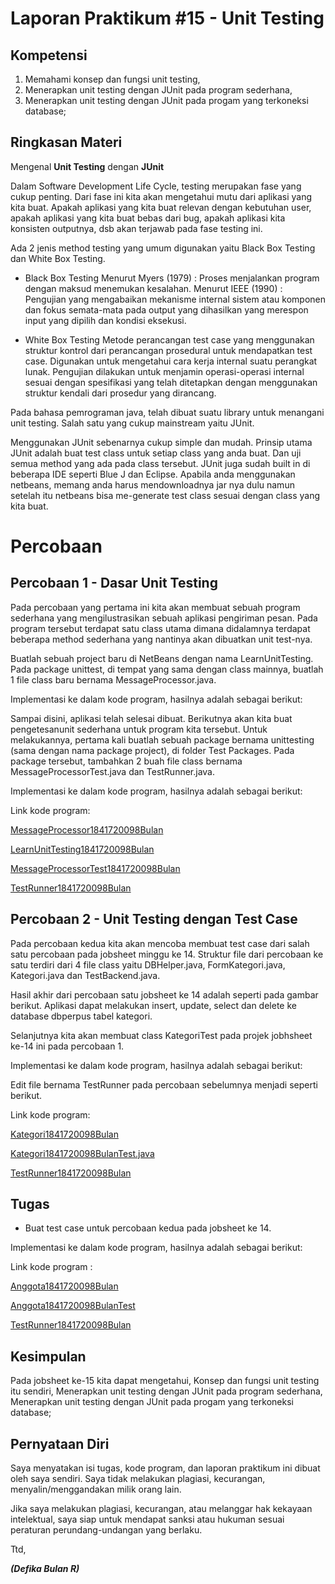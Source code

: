 # Laporan Praktikum #15 - Unit Testing

## Kompetensi

1. Memahami konsep dan fungsi unit testing,
2. Menerapkan unit testing dengan JUnit pada program sederhana,
3. Menerapkan unit testing dengan JUnit pada progam yang terkoneksi database;

## Ringkasan Materi

Mengenal **Unit Testing** dengan **JUnit**

Dalam Software Development Life Cycle, testing merupakan fase yang cukup penting. Dari fase ini kita akan mengetahui mutu dari aplikasi yang kita buat. Apakah aplikasi yang kita buat relevan dengan kebutuhan user, apakah aplikasi yang kita buat bebas dari bug, apakah aplikasi kita konsisten outputnya, dsb akan terjawab pada fase testing ini.

Ada 2 jenis method testing yang umum digunakan yaitu Black Box Testing dan White Box Testing.

- Black Box Testing
Menurut Myers (1979) : Proses menjalankan program dengan maksud menemukan kesalahan. Menurut IEEE (1990) : Pengujian yang mengabaikan mekanisme internal sistem atau komponen dan fokus semata-mata pada output yang dihasilkan yang merespon input yang dipilih dan kondisi eksekusi.

- White Box Testing
Metode perancangan test case yang menggunakan struktur kontrol dari perancangan prosedural untuk mendapatkan test case. Digunakan untuk mengetahui cara kerja internal suatu perangkat lunak. Pengujian dilakukan untuk menjamin operasi-operasi internal sesuai dengan spesifikasi yang telah ditetapkan dengan menggunakan struktur kendali dari prosedur yang dirancang.

Pada bahasa pemrograman java, telah dibuat suatu library untuk menangani unit testing. Salah satu yang cukup mainstream yaitu JUnit.

Menggunakan JUnit sebenarnya cukup simple dan mudah. Prinsip utama JUnit adalah buat test class untuk setiap class yang anda buat. Dan uji semua method yang ada pada class tersebut. JUnit juga sudah built in di beberapa IDE seperti Blue J dan Eclipse. Apabila anda menggunakan netbeans, memang anda harus mendownloadnya  jar nya dulu namun setelah itu netbeans bisa me-generate test class sesuai dengan class yang kita buat.

# Percobaan

## Percobaan 1 - Dasar Unit Testing

Pada percobaan yang pertama ini kita akan membuat sebuah program sederhana yang mengilustrasikan sebuah aplikasi pengiriman pesan. Pada program tersebut terdapat satu class utama dimana didalamnya terdapat beberapa method sederhana yang nantinya akan dibuatkan unit test-nya.

Buatlah sebuah project baru di NetBeans dengan nama LearnUnitTesting. Pada package unittest, di tempat yang sama dengan class mainnya, buatlah 1 file class baru bernama MessageProcessor.java.



Implementasi ke dalam kode program, hasilnya adalah sebagai berikut:

Sampai disini, aplikasi telah selesai dibuat. Berikutnya akan kita buat pengetesanunit sederhana untuk program kita tersebut. Untuk melakukannya, pertama kali buatlah sebuah package bernama unittesting (sama dengan nama package project), di folder Test Packages. Pada package tersebut, tambahkan 2 buah file class bernama MessageProcessorTest.java dan TestRunner.java.

Implementasi ke dalam kode program, hasilnya adalah sebagai berikut:

Link kode program:

[MessageProcessor1841720098Bulan](../../src/15_Unit_Testing/MessageProcessor1841720098Bulan.java)

[LearnUnitTesting1841720098Bulan](../../src/15_Unit_Testing/LearnUnitTesting1841720098Bulan.java)

[MessageProcessorTest1841720098Bulan](../../src/15_Unit_Testing/MessageProcessorTest1841720098Bulan.java)

[TestRunner1841720098Bulan](../../src/15_Unit_Testing/TestRunner1841720098Bulan.java)

## Percobaan 2 - Unit Testing dengan Test Case

Pada percobaan kedua kita akan mencoba membuat test case dari salah satu percobaan pada jobsheet minggu ke 14. Struktur file dari percobaan ke satu terdiri dari 4 file class yaitu DBHelper.java, FormKategori.java, Kategori.java dan TestBackend.java.

Hasil akhir dari percobaan satu jobsheet ke 14 adalah seperti pada gambar berikut. Aplikasi dapat melakukan insert, update, select dan delete ke database dbperpus tabel kategori.

Selanjutnya kita akan membuat class KategoriTest pada projek jobhsheet ke-14 ini pada percobaan 1.

Implementasi ke dalam kode program, hasilnya adalah sebagai berikut:

Edit file bernama TestRunner pada percobaan sebelumnya menjadi seperti berikut.

Link kode program:

[Kategori1841720098Bulan](../../src/15_Unit_Testing/Kategori1841720098Bulan.java)

[Kategori1841720098BulanTest.java](../../src/15_Unit_Testing/Kategori1841720098BulanTest.java)

[TestRunner1841720098Bulan](../../src/15_Unit_Testing/TestRunner1841720098Bulan.java)

## Tugas

- Buat test case untuk percobaan kedua pada jobsheet ke 14.

Implementasi ke dalam kode program, hasilnya adalah sebagai berikut:

Link kode program :

[Anggota1841720098Bulan](../../src/15_Unit_Testing/Anggota1841720098Bulan.java)

[Anggota1841720098BulanTest](../../src/15_Unit_Testing/Anggota1841720098BulanTest.java)

[TestRunner1841720098Bulan](../../src/15_Unit_Testing/TestRunner1841720098Bulan.java)

## Kesimpulan

Pada jobsheet ke-15 kita dapat mengetahui, Konsep dan fungsi unit testing itu sendiri, Menerapkan unit testing dengan JUnit pada program sederhana, Menerapkan unit testing dengan JUnit pada progam yang terkoneksi database;

## Pernyataan Diri

Saya menyatakan isi tugas, kode program, dan laporan praktikum ini dibuat oleh saya sendiri. Saya tidak melakukan plagiasi, kecurangan, menyalin/menggandakan milik orang lain.

Jika saya melakukan plagiasi, kecurangan, atau melanggar hak kekayaan intelektual, saya siap untuk mendapat sanksi atau hukuman sesuai peraturan perundang-undangan yang berlaku.

Ttd,

***(Defika Bulan R)***

